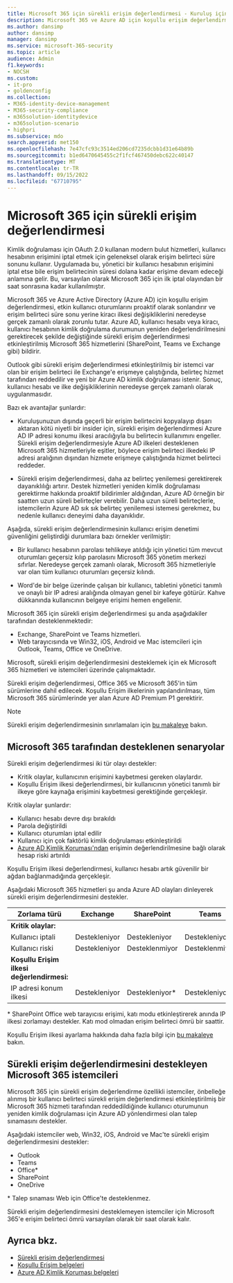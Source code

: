 ```yaml
---
title: Microsoft 365 için sürekli erişim değerlendirmesi - Kuruluş için Microsoft 365
description: Microsoft 365 ve Azure AD için koşullu erişim değerlendirmesinin etkin kullanıcı oturumlarını proaktif olarak nasıl sonlandırdığı ve kiracı ilkesi değişikliklerini neredeyse gerçek zamanlı olarak nasıl zorunlu kıldığı açıklanır.
ms.author: dansimp
author: dansimp
manager: dansimp
ms.service: microsoft-365-security
ms.topic: article
audience: Admin
f1.keywords:
- NOCSH
ms.custom:
- it-pro
- goldenconfig
ms.collection:
- M365-identity-device-management
- M365-security-compliance
- m365solution-identitydevice
- m365solution-scenario
- highpri
ms.subservice: mdo
search.appverid: met150
ms.openlocfilehash: 7e47cfc93c3514ed206cd7235dcbb1d31e64b89b
ms.sourcegitcommit: b1ed6470645455c2f1fcf467450debc622c40147
ms.translationtype: MT
ms.contentlocale: tr-TR
ms.lasthandoff: 09/15/2022
ms.locfileid: "67710795"
---
```

# <a name="continuous-access-evaluation-for-microsoft-365"></a>Microsoft 365 için sürekli erişim değerlendirmesi

Kimlik doğrulaması için OAuth 2.0 kullanan modern bulut hizmetleri, kullanıcı hesabının erişimini iptal etmek için geleneksel olarak erişim belirteci süre sonunu kullanır. Uygulamada bu, yönetici bir kullanıcı hesabının erişimini iptal etse bile erişim belirtecinin süresi dolana kadar erişime devam edeceği anlamına gelir. Bu, varsayılan olarak Microsoft 365 için ilk iptal olayından bir saat sonrasına kadar kullanılmıştır.

Microsoft 365 ve Azure Active Directory (Azure AD) için koşullu erişim değerlendirmesi, etkin kullanıcı oturumlarını proaktif olarak sonlandırır ve erişim belirteci süre sonu yerine kiracı ilkesi değişikliklerini neredeyse gerçek zamanlı olarak zorunlu tutar. Azure AD, kullanıcı hesabı veya kiracı, kullanıcı hesabının kimlik doğrulama durumunun yeniden değerlendirilmesini gerektirecek şekilde değiştiğinde sürekli erişim değerlendirmesi etkinleştirilmiş Microsoft 365 hizmetlerini (SharePoint, Teams ve Exchange gibi) bildirir.

Outlook gibi sürekli erişim değerlendirmesi etkinleştirilmiş bir istemci var olan bir erişim belirteci ile Exchange'e erişmeye çalıştığında, belirteç hizmet tarafından reddedilir ve yeni bir Azure AD kimlik doğrulaması istenir. Sonuç, kullanıcı hesabı ve ilke değişikliklerinin neredeyse gerçek zamanlı olarak uygulanmasıdır.

Bazı ek avantajlar şunlardır:

- Kuruluşunuzun dışında geçerli bir erişim belirtecini kopyalayıp dışarı aktaran kötü niyetli bir insider için, sürekli erişim değerlendirmesi Azure AD IP adresi konumu ilkesi aracılığıyla bu belirtecin kullanımını engeller. Sürekli erişim değerlendirmesiyle Azure AD ilkeleri desteklenen Microsoft 365 hizmetleriyle eşitler, böylece erişim belirteci ilkedeki IP adresi aralığının dışından hizmete erişmeye çalıştığında hizmet belirteci reddeder.

- Sürekli erişim değerlendirmesi, daha az belirteç yenilemesi gerektirerek dayanıklılığı artırır. Destek hizmetleri yeniden kimlik doğrulaması gerektirme hakkında proaktif bildirimler aldığından, Azure AD örneğin bir saatten uzun süreli belirteçler verebilir. Daha uzun süreli belirteçlerle, istemcilerin Azure AD sık sık belirteç yenilemesi istemesi gerekmez, bu nedenle kullanıcı deneyimi daha dayanıklıdır.

Aşağıda, sürekli erişim değerlendirmesinin kullanıcı erişim denetimi güvenliğini geliştirdiği durumlara bazı örnekler verilmiştir:

- Bir kullanıcı hesabının parolası tehlikeye atıldığı için yönetici tüm mevcut oturumları geçersiz kılıp parolasını Microsoft 365 yönetim merkezi sıfırlar. Neredeyse gerçek zamanlı olarak, Microsoft 365 hizmetleriyle var olan tüm kullanıcı oturumları geçersiz kılındı.

- Word'de bir belge üzerinde çalışan bir kullanıcı, tabletini yönetici tanımlı ve onaylı bir IP adresi aralığında olmayan genel bir kafeye götürür. Kahve dükkanında kullanıcının belgeye erişimi hemen engellenir.

Microsoft 365 için sürekli erişim değerlendirmesi şu anda aşağıdakiler tarafından desteklenmektedir:

- Exchange, SharePoint ve Teams hizmetleri.
- Web tarayıcısında ve Win32, iOS, Android ve Mac istemcileri için Outlook, Teams, Office ve OneDrive.

Microsoft, sürekli erişim değerlendirmesini desteklemek için ek Microsoft 365 hizmetleri ve istemcileri üzerinde çalışmaktadır.

Sürekli erişim değerlendirmesi, Office 365 ve Microsoft 365'in tüm sürümlerine dahil edilecek. Koşullu Erişim ilkelerinin yapılandırılması, tüm Microsoft 365 sürümlerinde yer alan Azure AD Premium P1 gerektirir.

> [!NOTE]
> Sürekli erişim değerlendirmesinin sınırlamaları için [bu makaleye](/azure/active-directory/conditional-access/concept-continuous-access-evaluation#limitations) bakın.

## <a name="scenarios-supported-by-microsoft-365"></a>Microsoft 365 tarafından desteklenen senaryolar

Sürekli erişim değerlendirmesi iki tür olayı destekler:

- Kritik olaylar, kullanıcının erişimini kaybetmesi gereken olaylardır.
- Koşullu Erişim ilkesi değerlendirmesi, bir kullanıcının yönetici tanımlı bir ilkeye göre kaynağa erişimini kaybetmesi gerektiğinde gerçekleşir.

Kritik olaylar şunlardır:

- Kullanıcı hesabı devre dışı bırakıldı
- Parola değiştirildi
- Kullanıcı oturumları iptal edilir
- Kullanıcı için çok faktörlü kimlik doğrulaması etkinleştirildi
- [Azure AD Kimlik Koruması'ndan](/azure/active-directory/identity-protection/overview-identity-protection) erişimin değerlendirilmesine bağlı olarak hesap riski artırıldı

Koşullu Erişim ilkesi değerlendirmesi, kullanıcı hesabı artık güvenilir bir ağdan bağlanmadığında gerçekleşir.

Aşağıdaki Microsoft 365 hizmetleri şu anda Azure AD olayları dinleyerek sürekli erişim değerlendirmesini destekler.

|Zorlama türü|Exchange|SharePoint|Teams|
|---|---|---|---|
|**Kritik olaylar:**||||
|Kullanıcı iptali|Destekleniyor|Destekleniyor|Destekleniyor|
|Kullanıcı riski|Destekleniyor|Desteklenmiyor|Desteklenmiyor|
|**Koşullu Erişim ilkesi değerlendirmesi:**||||
|IP adresi konum ilkesi|Destekleniyor|Destekleniyor\*|Destekleniyor|

\* SharePoint Office web tarayıcısı erişimi, katı modu etkinleştirerek anında IP ilkesi zorlamayı destekler. Katı mod olmadan erişim belirteci ömrü bir saattir.

Koşullu Erişim ilkesi ayarlama hakkında daha fazla bilgi için [bu makaleye](/azure/active-directory/conditional-access/overview) bakın.

## <a name="microsoft-365-clients-supporting-continuous-access-evaluation"></a>Sürekli erişim değerlendirmesini destekleyen Microsoft 365 istemcileri

Microsoft 365 için sürekli erişim değerlendirme özellikli istemciler, önbelleğe alınmış bir kullanıcı belirteci sürekli erişim değerlendirmesi etkinleştirilmiş bir Microsoft 365 hizmeti tarafından reddedildiğinde kullanıcı oturumunun yeniden kimlik doğrulaması için Azure AD yönlendirmesi olan talep sınamasını destekler.

Aşağıdaki istemciler web, Win32, iOS, Android ve Mac'te sürekli erişim değerlendirmesini destekler:

- Outlook
- Teams
- Office\*
- SharePoint
- OneDrive

\* Talep sınaması Web için Office'te desteklenmez.

Sürekli erişim değerlendirmesini desteklemeyen istemciler için Microsoft 365'e erişim belirteci ömrü varsayılan olarak bir saat olarak kalır.

## <a name="see-also"></a>Ayrıca bkz.

- [Sürekli erişim değerlendirmesi](/azure/active-directory/conditional-access/concept-continuous-access-evaluation)
- [Koşullu Erişim belgeleri](/azure/active-directory/conditional-access/overview)
- [Azure AD Kimlik Koruması belgeleri](/azure/active-directory/identity-protection/overview-identity-protection)

